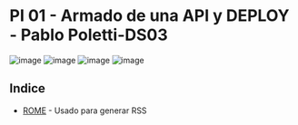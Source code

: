# PI 01 - Armado de una API y DEPLOY - Pablo Poletti-DS03

![image](https://user-images.githubusercontent.com/104991677/190503807-02b4b7da-14da-46c3-8d37-a342481f0b34.png)
![image](https://user-images.githubusercontent.com/104991677/190503233-759a3388-1d0b-45a1-9722-b6d07fcec1f1.png)
![image](https://user-images.githubusercontent.com/104991677/190502968-d9ee89ba-ae3c-4312-9c53-fcdadf7a0fb3.png)
![image](https://user-images.githubusercontent.com/104991677/190503599-63abf0b9-49ed-430f-ab2a-b50280e42e90.png)



## Indice




* [ROME](https://rometools.github.io/rome/) - Usado para generar RSS
